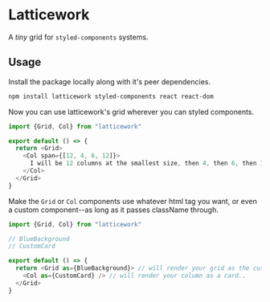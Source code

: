 # Latticework

A _tiny_ grid for `styled-components` systems.

## Usage

Install the package locally along with it's peer dependencies.

```bash
npm install latticework styled-components react react-dom
```

Now you can use latticework's grid wherever you can styled components.

```js
import {Grid, Col} from "latticework"

export default () => {
  return <Grid>
    <Col span={[12, 4, 6, 12]}>
      I will be 12 columns at the smallest size, then 4, then 6, then 12 again.
    </Col>
  </Grid>
}
```

Make the `Grid` or `Col` components use whatever html tag you want, or even a custom component--as long as it passes className through.

```js
import {Grid, Col} from "latticework"

// BlueBackground
// CustomCard

export default () => {
  return <Grid as={BlueBackground}> // will render your grid as the custom background.
    <Col as={CustomCard} /> // will render your column as a card..
  </Grid>
}

